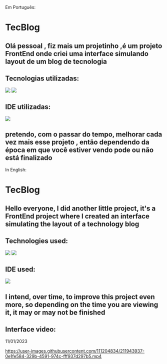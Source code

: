 Em Português:

# TecBlog

## Olá pessoal , fiz mais um projetinho ,é um projeto FrontEnd onde criei uma interface simulando layout de um blog de tecnologia 

## Tecnologias utilizadas:
<p align="left">

   <img src= "https://img.shields.io/badge/CSS3-1572B6?style=for-the-badge&logo=css3&logoColor=white" />
  
   <img src= "https://img.shields.io/badge/HTML5-E34F26?style=for-the-badge&logo=html5&logoColor=white" />
</p>

## IDE utilizadas:

<p align="left">
  
<img src= "https://img.shields.io/badge/VSCode-0078D4?style=for-the-badge&logo=visual%20studio%20code&logoColor=white" />
  
</p>



## pretendo, com o passar do tempo, melhorar cada vez mais esse projeto , então dependendo da época em que você estiver vendo pode ou não está finalizado


In  English:

# TecBlog

## Hello everyone, I did another little project, it's a FrontEnd project where I created an interface simulating the layout of a technology blog

## Technologies used:
<p align="left">

   <img src="https://img.shields.io/badge/CSS3-1572B6?style=for-the-badge&logo=css3&logoColor=white" />
  
   <img src="https://img.shields.io/badge/HTML5-E34F26?style=for-the-badge&logo=html5&logoColor=white" />
</p>

## IDE used:

<p align="left">
  
<img src="https://img.shields.io/badge/VSCode-0078D4?style=for-the-badge&logo=visual%20studio%20code&logoColor=white" />
  
</p>

## I intend, over time, to improve this project even more, so depending on the time you are viewing it, it may or may not be finished


## Interface video:
11/01/2023

https://user-images.githubusercontent.com/111204834/211943937-0e1fe584-329b-4591-974c-fff937d297b5.mp4

